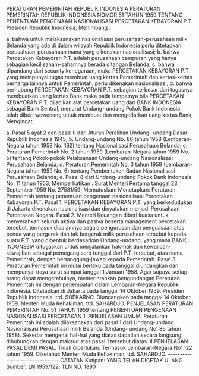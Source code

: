  PERATURAN PEMERINTAH REPUBLIK INDONESIA PERATURAN PEMERINTAH REPUBLIK INDONESIA NOMOR 51 TAHUN 1959 TENTANG PENENTUAN PENGENAAN NASIONALISASI PERCETAKAN KEBAYORAN P.T. Presiden Republik Indonesia,
Menimbang :

a. bahwa untuk melaksanakan nasionalisasi perusahaan-perusahaan milik Belanda yang ada di dalam wilayah Republik Indonesia perlu ditetapkan perusahaan-perusahaan mana yang dikenakan nasionalisasi;
b. bahwa Percetakan Kebayoran P.T. adalah perusahaan campuran yang hanya sebagian kecil saham-sahamnya berada ditangan Belanda;
c. bahwa dipandang dari security kenegaraan, maka PERCETAKAN KEBAYORAN P.T. yang mempunyai tugas membuat uang kertas Pemerintah dan kertas-kertas berharga lainnya untuk Pemerintah, perlu dikenakan nasionalisasi;
d. bahwa berhubung PERCETAKAN KEBAYORAN P.T. sebagian terbesar dari tugasnya membuatkan uang kertas Bank maka pada tempatnya bila PERCETAKAN KEBAYORAN P.T. dijadikan alat percetakan uang dari BANK INDONESIA sebagai Bank Sentral, menurut Undang- undang Pokok Bank Indonesia telah diberi wewenang untuk membuat dan mengedarkan uang kertas Bank;
Mengingat:

a. Pasal 5 ayat 2 dan pasal II dari Aturan Peralihan Undang- undang Dasar Republik Indonesia 1945;
b. Undang-undang No. 86 tahun 1958 (Lembaran-Negara tahun 1958 No. 162) tentang Nasionalisasi Perusahaan Belanda;
c. Peraturan Pemerintah No. 2 tahun 1959 (Lembaran-Negara tahun 1959 No. 5) tentang Pokok-pokok Pelaksanaan Undang-undang Nasionalisasi Perusahaan Belanda;
d. Peraturan Pemerintah No. 3 tahun 1959 (Lembaran-Negara tahun 1959 No. 6) tentang Pembentukan Badan Nasionalisasi Perusahaan Belanda;
e. Pasal 8 dari Undang-undang Pokok Bank Indonesia No. 11 tahun 1953; Memperhatikan : Surat Menteri Pertama tanggal 23 September 1959 No. 27581/59; Memutuskan: Menetapkan: Peraturan Pemerintah tentang penentuan pengenaan nasionalisasi Percetakan Kebayoran P.T. Pasal 1. PERCETAKAN KEBAYORAN P.T. yang berkedudukan di Jakarta dikenakan nasionalisasi dan dinyatakan menjadi Perusahaan Percetakan Negara. Pasal 2. Menteri Keuangan diberi kuasa untuk menyerahkan seluruh aktiva dan pasiva beserta management percetakan tersebut, termasuk didalamnya segala pengurusan dan penguasaan atas benda yang bergerak dan tak bergerak milik perusahaan tersebut kepada suatu P.T. yang dibentuk berdasarkan Undang-undang, yang mana BANK INDONESIA ditugaskan untuk menjalankan hak-hak dan kewajiban- kewajiban sebagai pemegang sero tunggal dari P.T. tersebut, atas nama Pemerintah, dengan bertanggung-jawab kepada Pemerintah. Pasal 3. Peraturan Pemerintah ini mulai berlaku pada tanggal diundangkan dan mempunyai daya surut sampai tanggal 1 Januari 1958. Agar supaya setiap orang dapat mengetahuinya, memerintahkan pengundangan Peraturan Pemerintah ini dengan penempatan dalam Lembaran-Negara Republik Indonesia. Ditetapkan di Jakarta pada tanggal 14 Oktober 1959. Presiden Republik Indonesia, ttd. SOEKARNO. Diundangkan pada tanggal 14 Oktober 1959. Menteri Muda Kehakiman, ttd. SAHARDJO. PENJELASAN PERATURAN PEMERINTAH No. 51 TAHUN 1959 tentang PENENTUAN PENGENAAN NASIONALISASI PERCETAKAN 1. PENJELASAN UMUM. Peraturan Pemerintah ini adalah dilaksanakan dari pasal 1 dari Undang-undang Nasionalisasi Perusahaan milik Belanda (Undang- undang No' 86 tahun 1958). Sekedar mengenai hal-hal yang diatas dapatlah secara langsung dihubungkan dengan maksud atas pasal 1 tersebut diatas. II.PENJELASAN PASAL DEMI PASAL. Tidak diperlukan. Termasuk Lembaran-Negara No' 122 tahun 1959. Diketahui: Menteri Muda Kehakiman, ttd. SAHARDJO. -------------------------------- CATATAN Kutipan: YANG TELAH DICETAK ULANG Sumber: LN 1959/122; TLN NO. 1890